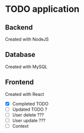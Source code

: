 # TODO application

## Backend

Created with NodeJS

## Database

Created with MySQL

## Frontend

Created with React

- [x] Completed TODO
- [ ] Updated TODO ?
- [ ] User delete ???
- [ ] User update ???
- [ ] Context
